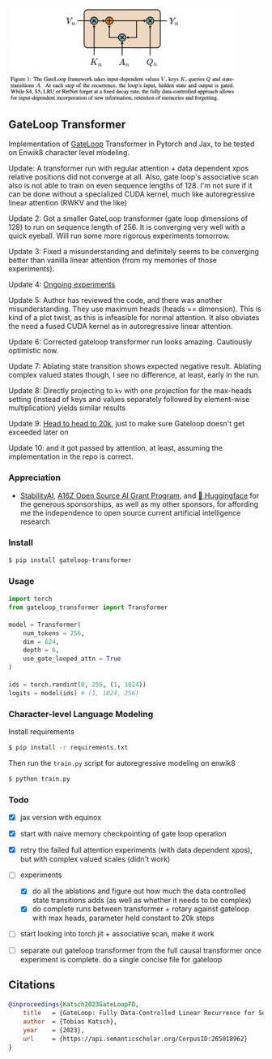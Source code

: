 <img src="./gateloop.png" width="450px"></img>

## GateLoop Transformer

Implementation of <a href="https://arxiv.org/abs/2311.01927">GateLoop</a> Transformer in Pytorch and Jax, to be tested on Enwik8 character level modeling.

Update: A transformer run with regular attention + data dependent xpos relative positions did not converge at all. Also, gate loop's associative scan also is not able to train on even sequence lengths of 128. I'm not sure if it can be done without a specialized CUDA kernel, much like autoregressive linear attention (RWKV and the like)

Update 2: Got a smaller GateLoop transformer (gate loop dimensions of 128) to run on sequence length of 256. It is converging very well with a quick eyeball. Will run some more rigorous experiments tomorrow.

Update 3: Fixed a misunderstanding and definitely seems to be converging better than vanilla linear attention (from my memories of those experiments).

Update 4: <a href="https://api.wandb.ai/links/lucidrains/ysbz84fn">Ongoing experiments</a>

Update 5: Author has reviewed the code, and there was another misunderstanding. They use maximum heads (heads == dimension). This is kind of a plot twist, as this is infeasible for normal attention. It also obviates the need a fused CUDA kernel as in autoregressive linear attention.

Update 6: Corrected gateloop transformer run looks amazing. Cautiously optimistic now.

Update 7: Ablating state transition shows expected negative result. Ablating complex valued states though, I see no difference, at least, early in the run.

Update 8: Directly projecting to `kv` with one projection for the max-heads setting (instead of keys and values separately followed by element-wise multiplication) yields similar results

Update 9: <a href="https://api.wandb.ai/links/lucidrains/do1i9rx0">Head to head to 20k</a>, just to make sure Gateloop doesn't get exceeded later on

Update 10: and it got passed by attention, at least, assuming the implementation in the repo is correct.


### Appreciation

- <a href="https://stability.ai/">StabilityAI</a>, <a href="https://a16z.com/supporting-the-open-source-ai-community/">A16Z Open Source AI Grant Program</a>, and <a href="https://huggingface.co/">🤗 Huggingface</a> for the generous sponsorships, as well as my other sponsors, for affording me the independence to open source current artificial intelligence research

### Install

```bash
$ pip install gateloop-transformer
```

### Usage

```python
import torch
from gateloop_transformer import Transformer

model = Transformer(
    num_tokens = 256,
    dim = 624,
    depth = 6,
    use_gate_looped_attn = True
)

ids = torch.randint(0, 256, (1, 1024))
logits = model(ids) # (1, 1024, 256)
```

### Character-level Language Modeling

Install requirements

```bash
$ pip install -r requirements.txt
```

Then run the `train.py` script for autoregressive modeling on enwik8

```bash
$ python train.py
```

### Todo

- [x] jax version with equinox
- [x] start with naive memory checkpointing of gate loop operation
- [x] retry the failed full attention experiments (with data dependent xpos), but with complex valued scales (didn't work)

- [ ] experiments
    - [x] do all the ablations and figure out how much the data controlled state transitions adds (as well as whether it needs to be complex)
    - [x] do complete runs between transformer + rotary against gateloop with max heads, parameter held constant to 20k steps

- [ ] start looking into torch jit + associative scan, make it work
- [ ] separate out gateloop transformer from the full causal transformer once experiment is complete. do a single concise file for gateloop


## Citations

```bibtex
@inproceedings{Katsch2023GateLoopFD,
    title   = {GateLoop: Fully Data-Controlled Linear Recurrence for Sequence Modeling},
    author  = {Tobias Katsch},
    year    = {2023},
    url     = {https://api.semanticscholar.org/CorpusID:265018962}
}
```
